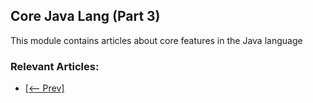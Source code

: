 ## Core Java Lang (Part 3)

This module contains articles about core features in the Java language

### Relevant Articles: 
- [[<-- Prev]](/core-java-modules/core-java-lang-2)
